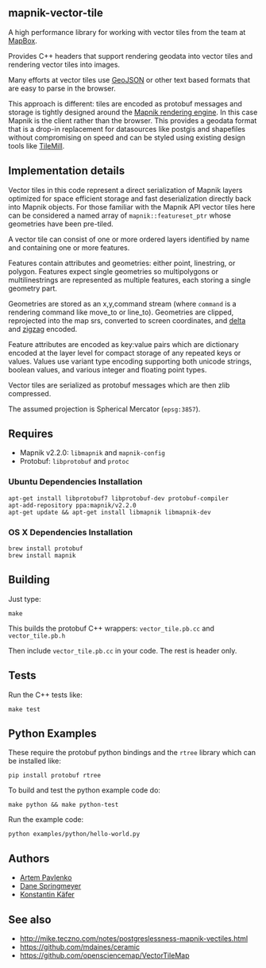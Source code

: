 ## mapnik-vector-tile

A high performance library for working with vector tiles from the
team at [MapBox](http://mapbox.com/about/team/).

Provides C++ headers that support rendering geodata into vector tiles
and rendering vector tiles into images.

Many efforts at vector tiles use [GeoJSON](http://www.geojson.org/) or other
text based formats that are easy to parse in the browser.

This approach is different: tiles are encoded as protobuf messages and
storage is tightly designed around the [Mapnik rendering engine](http://mapnik.org).
In this case Mapnik is the client rather than the browser. This provides a geodata
format that is a drop-in replacement for datasources like postgis and shapefiles
without compromising on speed and can be styled using existing design tools
like [TileMill](http://tilemill.com).


## Implementation details

Vector tiles in this code represent a direct serialization of Mapnik layers
optimized for space efficient storage and fast deserialization directly back
into Mapnik objects. For those familiar with the Mapnik API vector tiles
here can be considered a named array of `mapnik::featureset_ptr` whose geometries
have been pre-tiled.

A vector tile can consist of one or more ordered layers identified by name
and containing one or more features.

Features contain attributes and geometries: either point, linestring, or polygon.
Features expect single geometries so multipolygons or multilinestrings are represented
as multiple features, each storing a single geometry part.

Geometries are stored as an x,y,command stream (where `command` is a rendering command
like move_to or line_to). Geometries are clipped, reprojected into the map srs,
converted to screen coordinates, and [delta](http://en.wikipedia.org/wiki/Delta_encoding)
and [zigzag](http://en.wikipedia.org/wiki/Delta_encoding) encoded.

Feature attributes are encoded as key:value pairs which are dictionary encoded
at the layer level for compact storage of any repeated keys or values. Values use variant
type encoding supporting both unicode strings, boolean values, and various integer and
floating point types.

Vector tiles are serialized as protobuf messages which are then zlib compressed.

The assumed projection is Spherical Mercator (`epsg:3857`).

## Requires

- Mapnik v2.2.0: `libmapnik` and `mapnik-config`
- Protobuf: `libprotobuf` and `protoc`

### Ubuntu Dependencies Installation

    apt-get install libprotobuf7 libprotobuf-dev protobuf-compiler
    apt-add-repository ppa:mapnik/v2.2.0
    apt-get update && apt-get install libmapnik libmapnik-dev

### OS X Dependencies Installation

    brew install protobuf
    brew install mapnik

## Building

Just type:

    make

This builds the protobuf C++ wrappers: `vector_tile.pb.cc` and `vector_tile.pb.h`

Then include `vector_tile.pb.cc` in your code. The rest is header only.

## Tests

Run the C++ tests like:

    make test

## Python Examples

These require the protobuf python bindings and the `rtree` library
which can be installed like:

    pip install protobuf rtree

To build and test the python example code do:

    make python && make python-test

Run the example code:

    python examples/python/hello-world.py

## Authors

- [Artem Pavlenko](https://github.com/artemp)
- [Dane Springmeyer](https://github.com/springmeyer)
- [Konstantin Käfer](https://github.com/kkaefer)

## See also

- http://mike.teczno.com/notes/postgreslessness-mapnik-vectiles.html
- https://github.com/mdaines/ceramic
- https://github.com/opensciencemap/VectorTileMap
